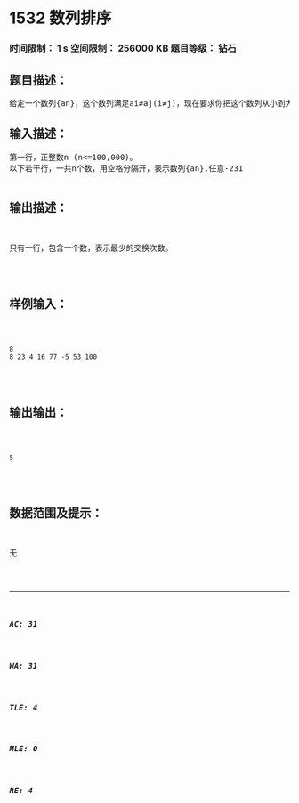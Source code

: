 # 1532 数列排序   
### 时间限制： 1 s     空间限制： 256000 KB     题目等级： 钻石  
## 题目描述：  

<pre>
给定一个数列{an}，这个数列满足ai≠aj(i≠j)，现在要求你把这个数列从小到大排序，每次允许你交换其中任意一对数，请问最少需要几次交换？
</pre>
  
  
## 输入描述：  

<pre>
第一行，正整数n (n<=100,000)。
以下若干行，一共n个数，用空格分隔开，表示数列{an},任意-231<ai<231。
</pre>
  
  
## 输出描述：  

<pre>
只有一行，包含一个数，表示最少的交换次数。
</pre>
  
  
## 样例输入：  

<pre><code>
8
8 23 4 16 77 -5 53 100
</code></pre>
  
  
## 输出输出：  

<pre><code>
5
</code></pre>
  
  
## 数据范围及提示：  

<pre>
无
</pre>
  
  
***  

##### AC: 31  
##### WA: 31  
##### TLE: 4  
##### MLE: 0  
##### RE: 4  
